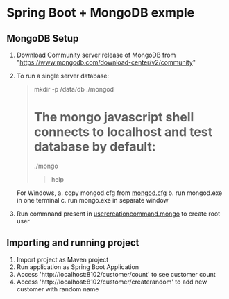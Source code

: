 # Spring Boot + MongoDB exmple

## MongoDB Setup

1. Download Community server release of MongoDB from "https://www.mongodb.com/download-center/v2/community"

2. To run a single server database:

    > mkdir -p /data/db
    > ./mongod
    >
    > # The mongo javascript shell connects to localhost and test database by default:
    > ./mongo
    >> help
	
	For Windows, 
	a. copy mongod.cfg from [mongod.cfg](src/test/resource/mongod.cfg)
	b. run mongod.exe in one terminal
	c. run mongo.exe in separate window

3. Run commnand present in [usercreationcommand.mongo](src/test/resource/usercreationcommand.mongo) to create root user

## Importing and running project

1. Import project as Maven project
2. Run application as Spring Boot Application
3. Access 'http://localhost:8102/customer/count' to see customer count
4. Access 'http://localhost:8102/customer/createrandom' to add new customer with random name